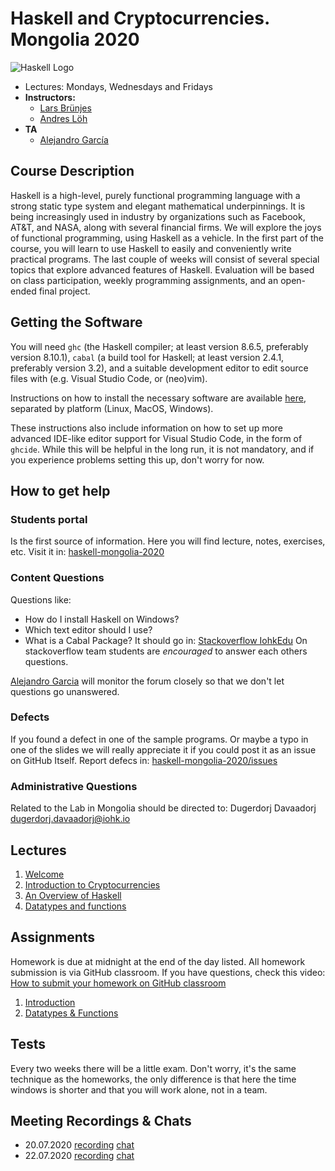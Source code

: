 # Haskell and Cryptocurrencies. Mongolia 2020

![Haskell Logo](https://upload.wikimedia.org/wikipedia/commons/1/1c/Haskell-Logo.svg)

- Lectures: Mondays, Wednesdays and Fridays
- **Instructors:**
  - [Lars Brünjes](https://iohk.io/en/team/lars-brunjes)
  - [Andres Löh](http://www.well-typed.com/people/andres/)
- **TA**
  - [Alejandro García](https://iohk.io/en/team/alejandro-garcia)


## Course Description

Haskell is a high-level, purely functional programming language with a
strong static type system and elegant mathematical underpinnings. It is
being increasingly used in industry by organizations such as Facebook,
AT\&T, and NASA, along with several financial firms. We will explore the
joys of functional programming, using Haskell as a vehicle. In the first
part of the course, you will learn to use Haskell to easily and
conveniently write practical programs. The last couple of weeks will
consist of several special topics that explore advanced features of
Haskell. Evaluation will be based on class participation, weekly
programming assignments, and an open-ended final project.

## Getting the Software

You will need `ghc` (the Haskell compiler; at least version 8.6.5, preferably
version 8.10.1), `cabal` (a build tool for Haskell; at least version 2.4.1,
preferably version 3.2), and a suitable development editor to edit source files
with (e.g. Visual Studio Code, or (neo)vim).

Instructions on how to install the necessary software are available [here](https://github.com/zfoh/haskell-simple-install/blob/master/README.md),
separated by platform (Linux, MacOS, Windows).

These instructions also include information on how to set up more advanced IDE-like
editor support for Visual Studio Code, in the form of `ghcide`. While this will be
helpful in the long run, it is not mandatory, and if you experience problems setting
this up, don't worry for now.

## How to get help

### Students portal

Is the first source of information. Here you will find
lecture, notes, exercises, etc.
Visit it in: [haskell-mongolia-2020](https://github.com/iohkedu/haskell-mongolia-2020)

### Content Questions

Questions like:

- How do I install Haskell on Windows?
- Which text editor should I use?
- What is a Cabal Package?
It should go in: [Stackoverflow IohkEdu](https://stackoverflow.com/c/iohkedu/questions)
On stackoverflow team students are *encouraged* to answer each others questions.

[Alejandro Garcia](alejandro.garcia@iohk.io) will monitor the forum closely
so that we don't let questions go unanswered.

### Defects

If you found a defect in one of the sample programs.
Or maybe a typo in one of the slides we will really appreciate it
if you could post it as an issue on GitHub Itself.
Report defecs in: [haskell-mongolia-2020/issues](https://github.com/iohkedu/haskell-mongolia-2020/issues)

### Administrative Questions

Related to the Lab in Mongolia should be directed to:
Dugerdorj Davaadorj <dugerdorj.davaadorj@iohk.io>

## Lectures

1. [Welcome](../lectures/00-welcome.pdf)
2. [Introduction to Cryptocurrencies](../lectures/01-intro-cryptocurrencies.pdf)
3. [An Overview of Haskell](../lectures/02-overview-haskell.pdf)
4. [Datatypes and functions](../lectures/03-datatypes-functions.pdf)

## Assignments

Homework is due at midnight at the end of the day listed.
All homework submission is via GitHub classroom.
If you have questions, check this video:
[How to submit your homework on GitHub classroom](https://youtu.be/MSe8xIEiulc)

1. [Introduction](https://classroom.github.com/a/ZFu9YQF5)
2. [Datatypes & Functions](https://classroom.github.com/a/YjmNAnkP)

## Tests

Every two weeks there will be a little exam.
Don't worry, it's the same technique as the homeworks,
the only difference is that here the time windows is shorter and
that you will work alone, not in a team.

## Meeting Recordings & Chats

- 20.07.2020 [recording](https://drive.google.com/file/d/1u0xNcuoi9cLTFMenfEbNRXqe0S5sI-nj/view?usp=sharing)
             [chat](https://drive.google.com/file/d/1OVoowel76o5tedNLYxxCyPN6qopGD6wK/view?usp=sharing)
- 22.07.2020 [recording](https://drive.google.com/file/d/127LklblBCX-2VsHKy3cHWeXWyhFr5lma/view?usp=sharing)
             [chat](https://drive.google.com/file/d/127LklblBCX-2VsHKy3cHWeXWyhFr5lma/view?usp=sharing)

